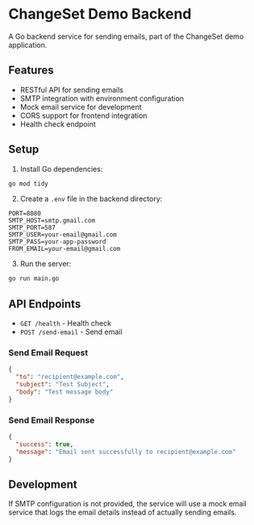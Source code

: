 # ChangeSet Demo Backend

A Go backend service for sending emails, part of the ChangeSet demo application.

## Features

- RESTful API for sending emails
- SMTP integration with environment configuration
- Mock email service for development
- CORS support for frontend integration
- Health check endpoint

## Setup

1. Install Go dependencies:
```bash
go mod tidy
```

2. Create a `.env` file in the backend directory:
```env
PORT=8080
SMTP_HOST=smtp.gmail.com
SMTP_PORT=587
SMTP_USER=your-email@gmail.com
SMTP_PASS=your-app-password
FROM_EMAIL=your-email@gmail.com
```

3. Run the server:
```bash
go run main.go
```

## API Endpoints

- `GET /health` - Health check
- `POST /send-email` - Send email

### Send Email Request
```json
{
  "to": "recipient@example.com",
  "subject": "Test Subject",
  "body": "Test message body"
}
```

### Send Email Response
```json
{
  "success": true,
  "message": "Email sent successfully to recipient@example.com"
}
```

## Development

If SMTP configuration is not provided, the service will use a mock email service that logs the email details instead of actually sending emails. 